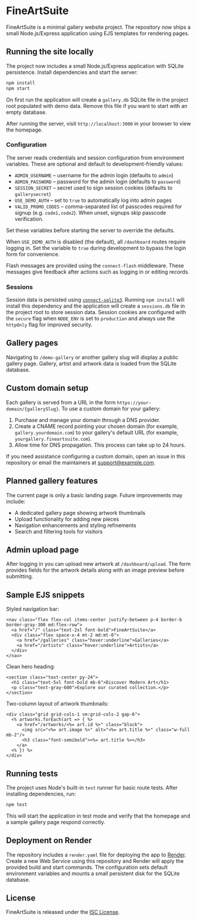 # FineArtSuite

FineArtSuite is a minimal gallery website project. The repository now ships a
small Node.js/Express application using EJS templates for rendering pages.

## Running the site locally

The project now includes a small Node.js/Express application with SQLite persistence. Install dependencies and start the server:

```bash
npm install
npm start
```

On first run the application will create a `gallery.db` SQLite file in the project
root populated with demo data. Remove this file if you want to start with an
empty database.

After running the server, visit `http://localhost:3000` in your browser to view the homepage.

### Configuration

The server reads credentials and session configuration from environment variables. These are optional and default to development-friendly values:

- `ADMIN_USERNAME` – username for the admin login (defaults to `admin`)
- `ADMIN_PASSWORD` – password for the admin login (defaults to `password`)
- `SESSION_SECRET` – secret used to sign session cookies (defaults to `gallerysecret`)
- `USE_DEMO_AUTH` – set to `true` to automatically log into admin pages
- `VALID_PROMO_CODES` – comma-separated list of passcodes required for signup (e.g. `code1,code2`). When unset, signups skip passcode verification.

Set these variables before starting the server to override the defaults.

When `USE_DEMO_AUTH` is disabled (the default), all `/dashboard` routes require
logging in. Set the variable to `true` during development to bypass the login
form for convenience.

Flash messages are provided using the `connect-flash` middleware. These
messages give feedback after actions such as logging in or editing records.

### Sessions

Session data is persisted using [`connect-sqlite3`](https://www.npmjs.com/package/connect-sqlite3).
Running `npm install` will install this dependency and the application will
create a `sessions.db` file in the project root to store session data. Session
cookies are configured with the `secure` flag when `NODE_ENV` is set to
`production` and always use the `httpOnly` flag for improved security.

## Gallery pages

Navigating to `/demo-gallery` or another gallery slug will display a public gallery page. Gallery, artist and artwork data is loaded from the SQLite database.

## Custom domain setup

Each gallery is served from a URL in the form `https://your-domain/{gallerySlug}`. To use a custom domain for your gallery:

1. Purchase and manage your domain through a DNS provider.
2. Create a CNAME record pointing your chosen domain (for example, `gallery.yourdomain.com`) to your gallery's default URL (for example, `yourgallery.fineartsuite.com`).
3. Allow time for DNS propagation. This process can take up to 24 hours.

If you need assistance configuring a custom domain, open an issue in this repository or email the maintainers at [support@example.com](mailto:support@example.com).

## Planned gallery features

The current page is only a basic landing page. Future improvements may include:

- A dedicated gallery page showing artwork thumbnails
- Upload functionality for adding new pieces
- Navigation enhancements and styling refinements
- Search and filtering tools for visitors

## Admin upload page

After logging in you can upload new artwork at `/dashboard/upload`. The form
provides fields for the artwork details along with an image preview before
submitting.

## Sample EJS snippets

Styled navigation bar:

```ejs
<nav class="flex flex-col items-center justify-between p-4 border-b border-gray-300 md:flex-row">
  <a href="/" class="text-2xl font-bold">FineArtSuite</a>
  <div class="flex space-x-4 mt-2 md:mt-0">
    <a href="/galleries" class="hover:underline">Galleries</a>
    <a href="/artists" class="hover:underline">Artists</a>
  </div>
</nav>
```

Clean hero heading:

```ejs
<section class="text-center py-24">
  <h1 class="text-5xl font-bold mb-6">Discover Modern Art</h1>
  <p class="text-gray-600">Explore our curated collection.</p>
</section>
```

Two-column layout of artwork thumbnails:

```ejs
<div class="grid grid-cols-1 sm:grid-cols-2 gap-6">
  <% artworks.forEach(art => { %>
    <a href="/artworks/<%= art.id %>" class="block">
      <img src="<%= art.image %>" alt="<%= art.title %>" class="w-full mb-2"/>
      <h3 class="font-semibold"><%= art.title %></h3>
    </a>
  <% }) %>
</div>
```

## Running tests

The project uses Node's built-in `test` runner for basic route tests. After installing dependencies, run:

```bash
npm test
```

This will start the application in test mode and verify that the homepage and a sample gallery page respond correctly.

## Deployment on Render

The repository includes a `render.yaml` file for deploying the app to
[Render](https://render.com). Create a new Web Service using this repository
and Render will apply the provided build and start commands. The configuration
sets default environment variables and mounts a small persistent disk for the
SQLite database.

## License

FineArtSuite is released under the [ISC License](LICENSE).
